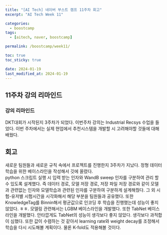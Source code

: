```yaml
---
title: "[AI Tech] 네이버 부스트 캠프 11주차 회고"
excerpt: "AI Tech Week 11"

categories:
  - boostcamp
tags:
  - [aitech, naver, boostcamp]

permalink: /boostcamp/week11/

toc: true
toc_sticky: true

date: 2024-01-19
last_modified_at: 2024-01-19
---
```


## 11주차 강의 리마인드

### 강의 리마인드
DKT대회가 시작된지 3주차가 되었다. 이번주차 강의는 Industrial Recsys 수업을 들었다. 이번 주차에서는 실제 현업에서 추천시스템을 개발할 시 고려해야할 것들에 대해 배웠다. 


## 회고
새로운 팀원들과 새로운 규칙 속에서 프로젝트를 진행한지 3주차가 지났다. 정형 데이터 학습을 위한 베이스라인을 작성해서 깃에 올렸다. <br> 
python 스크립트 실행 시 입력 받는 인자와 WandB sweep 인자를 구분하여 관리 할 수 있도록 설계했다. 즉 데이터 경로, 모델 저장 경로, 저장 파일 저장 경로와 같이 모델과 관련없는 인자와 모델학습과 관련된 인자를 구분하여 구분하게 설계해줬다. 그 외 시험-유저별 시험시간을 시각화해서 해당 부분을 팀원들과 공유했다. 또한 KnowledgeTag를 Binnin해서 평균값으로 인코딩 후 학습을 진행했는데 성능이 좋지 않았다. ㅎㅎ. 모델링 관련해서는 LGBM 베이스라인을 개발했다. 또한 TabNet 베이스라인을 개발했다. 안타깝게도 TabNet의 성능이 생각보다 좋지 않았다. 생각보다 과적합이 심했다. 또한 값이 수렴하는 것 같아서 learning rate와 weight decay를 조정해서 학습을 다시 시도해볼 계획이다. 물론 K-fold도 적용해볼 것이다.